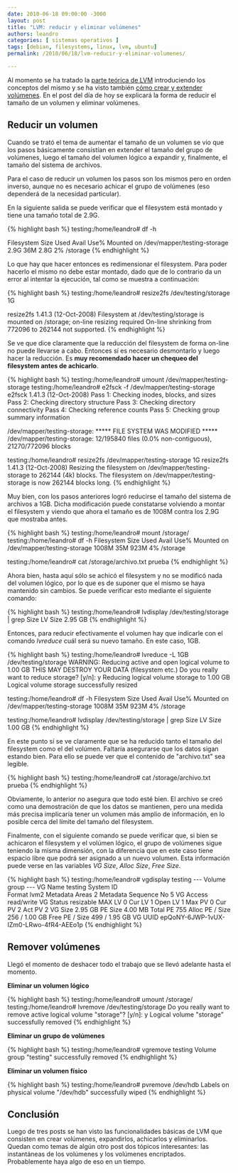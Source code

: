 ```yaml
---
date: 2010-06-18 09:00:00 -3000
layout: post
title: "LVM: reducir y eliminar volúmenes"
authors: leandro
categories: [ sistemas operativos ]
tags: [debian, filesystems, linux, lvm, ubuntu]
permalink: /2010/06/18/lvm-reducir-y-eliminar-volumenes/

---
```


Al momento se ha tratado la
[parte teórica de LVM](/2010/06/11/lvm2-administracion-de-volumenes-logicos-en-linux/)
introduciendo los conceptos del mismo y se ha visto también
[cómo crear y extender volúmenes](/2010/06/16/lvm-parte-2/). En el post del día
de hoy se explicará la forma de reducir el tamaño de un volumen y eliminar
volúmenes. <!-- more -->

## Reducir un volumen

Cuando se trató el tema de aumentar el tamaño de un volumen se vio que los pasos
básicamente consistían en extender el tamaño del grupo de volúmenes, luego el
tamaño del volumen lógico a expandir y, finalmente, el tamaño del sistema de
archivos.

Para el caso de reducir un volumen los pasos son los mismos pero en orden
inverso, aunque no es necesario achicar el grupo de volúmenes (eso dependerá de
la necesidad particular).

En la siguiente salida se puede verificar que el filesystem está montado y tiene
una tamaño total de 2.9G.

{% highlight bash %}
testing:/home/leandro# df -h

Filesystem                    Size   Used   Avail   Use%  Mounted on
/dev/mapper/testing-storage   2.9G   36M    2.8G    2%    /storage
{% endhighlight %}

Lo que hay que hacer entonces es redimensionar el filesystem. Para poder hacerlo
el mismo no debe estar montado, dado que de lo contrario da un error al intentar
la ejecución, tal como se muestra a continuación:

{% highlight bash %}
testing:/home/leandro# resize2fs /dev/testing/storage 1G

resize2fs 1.41.3 (12-Oct-2008)
Filesystem at /dev/testing/storage is mounted on /storage; on-line resizing required
On-line shrinking from 772096 to 262144 not supported.
{% endhighlight %}

Se ve que dice claramente que la reducción del filesystem de forma on-line no
puede llevarse a cabo. Entonces sí es necesario desmontarlo y luego hacer la
reducción. Es **muy recomendado hacer un chequeo del filesystem antes de
achicarlo**.

{% highlight bash %}
testing:/home/leandro# umount /dev/mapper/testing-storage
testing:/home/leandro# e2fsck -f /dev/mapper/testing-storage
e2fsck 1.41.3 (12-Oct-2008)
Pass 1: Checking inodes, blocks, and sizes
Pass 2: Checking directory structure
Pass 3: Checking directory connectivity
Pass 4: Checking reference counts
Pass 5: Checking group summary information

/dev/mapper/testing-storage: ***** FILE SYSTEM WAS MODIFIED *****
/dev/mapper/testing-storage: 12/195840 files (0.0% non-contiguous), 21270/772096
blocks

testing:/home/leandro# resize2fs /dev/mapper/testing-storage 1G
resize2fs 1.41.3 (12-Oct-2008)
Resizing the filesystem on /dev/mapper/testing-storage to 262144 (4k) blocks.
The filesystem on /dev/mapper/testing-storage is now 262144 blocks long.
{% endhighlight %}

Muy bien, con los pasos anteriores logró reducirse el tamaño del sistema de
archivos a 1GB. Dicha modificación puede constatarse volviendo a montar el
filesystem y viendo que ahora el tamaño es de 1008M contra los 2.9G que mostraba
antes.

{% highlight bash %}
testing:/home/leandro# mount /storage/
testing:/home/leandro# df -h
Filesystem                    Size   Used   Avail   Use%  Mounted on
/dev/mapper/testing-storage   1008M  35M    923M    4%    /storage

testing:/home/leandro# cat /storage/archivo.txt
prueba
{% endhighlight %}

Ahora bien, hasta aquí sólo se achicó el filesystem y no se modificó nada del
volumen lógico, por lo que es de suponer que el mismo se haya mantenido sin
cambios. Se puede verificar esto mediante el siguiente comando:

{% highlight bash %}
testing:/home/leandro# lvdisplay /dev/testing/storage | grep Size
  LV Size                2.95 GB
{% endhighlight %}

Entonces, para reducir efectivamente el volumen hay que indicarle con el comando
*lvreduce* cuál será su nuevo tamaño. En este caso, 1GB.

{% highlight bash %}
testing:/home/leandro# lvreduce -L 1GB /dev/testing/storage
  WARNING: Reducing active and open logical volume to 1.00 GB
  THIS MAY DESTROY YOUR DATA (filesystem etc.)
Do you really want to reduce storage? [y/n]: y
  Reducing logical volume storage to 1.00 GB
  Logical volume storage successfully resized

testing:/home/leandro# df -h
Filesystem            Size  Used Avail Use% Mounted on
/dev/mapper/testing-storage
                     1008M   35M  923M   4% /storage

testing:/home/leandro# lvdisplay /dev/testing/storage | grep Size
  LV Size                1.00 GB
{% endhighlight %}

En este punto sí se ve claramente que se ha reducido tanto el tamaño del
filesystem como el del volúmen. Faltaría asegurarse que los datos sigan estando
bien. Para ello se puede ver que el contenido de "archivo.txt" sea legible.

{% highlight bash %}
testing:/home/leandro# cat /storage/archivo.txt
prueba
{% endhighlight %}

Obviamente, lo anterior no asegura que todo esté bien. El archivo se creó como
una demostración de que los datos se mantienen, pero una medida más precisa
implicaría tener un volumen más amplio de información, en lo posible cerca del
límite del tamaño del filesystem.

Finalmente, con el siguiente comando se puede verificar que, si bien se
achicaron el filesystem y el volúmen lógico, el grupo de volúmenes sigue
teniendo la misma dimensión, con la diferencia que en este caso tiene espacio
libre que podrá ser asignado a un nuevo volumen. Esta información puede verse en
las variables *VG Size*, *Alloc Size*, *Free Size*.

{% highlight bash %}
testing:/home/leandro# vgdisplay testing
  --- Volume group ---
  VG Name               testing
  System ID            
  Format                lvm2
  Metadata Areas        2
  Metadata Sequence No  5
  VG Access             read/write
  VG Status             resizable
  MAX LV                0
  Cur LV                1
  Open LV               1
  Max PV                0
  Cur PV                2
  Act PV                2
  VG Size               2.95 GB
  PE Size               4.00 MB
  Total PE              755
  Alloc PE / Size       256 / 1.00 GB
  Free  PE / Size       499 / 1.95 GB
  VG UUID               epQoNY-6JWP-1vUX-IZm0-LRwo-4fR4-AEEo1p
{% endhighlight %}

## Remover volúmenes

Llegó el momento de deshacer todo el trabajo que se llevó adelante hasta el
momento.

**Eliminar un volumen lógico**

{% highlight bash %}
testing:/home/leandro# umount /storage/
testing:/home/leandro# lvremove /dev/testing/storage
Do you really want to remove active logical volume "storage"? [y/n]: y
  Logical volume "storage" successfully removed
{% endhighlight %}

**Eliminar un grupo de volúmenes**

{% highlight bash %}
testing:/home/leandro# vgremove testing
  Volume group "testing" successfully removed
{% endhighlight %}

**Eliminar un volumen físico**


{% highlight bash %}
testing:/home/leandro# pvremove /dev/hdb
  Labels on physical volume "/dev/hdb" successfully wiped
{% endhighlight %}

## Conclusión

Luego de tres posts se han visto las funcionalidades básicas de LVM que
consisten en crear volúmenes, expandirlos, achicarlos y eliminarlos. Quedan como
temas de algún otro post dos tópicos interesantes: las instantáneas de los
volúmenes y los volúmenes encriptados. Probablemente haya algo de eso en un
tiempo.
